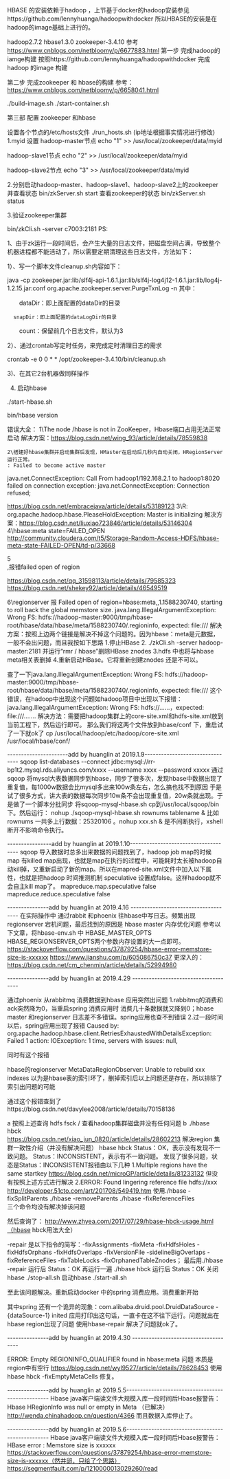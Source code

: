 HBASE 的安装依赖于hadoop ，上节基于docker的hadoop安装参见https://github.com/lennyhuanga/hadoopwithdocker
所以HBASE的安装是在hadoop的image基础上进行的。

hadoop2.7.2
hbase1.3.0
zookeeper-3.4.10
参考 https://www.cnblogs.com/netbloomy/p/6677883.html
第一步  完成hadoop的iamge构建
按照https://github.com/lennyhuanga/hadoopwithdocker 完成hadoop 的image 构建

第二步 完成zookeeper 和 hbase的构建 参考：https://www.cnblogs.com/netbloomy/p/6658041.html

./build-image.sh
./start-container.sh



第三部 配置 zookeeper 和hbase

设置各个节点的/etc/hosts文件
./run_hosts.sh (ip地址根据事实情况进行修改)
1.myid 设置
hadoop-master节点
echo "1" >> /usr/local/zookeeper/data/myid

hadoop-slave1节点
echo "2" >> /usr/local/zookeeper/data/myid

hadoop-slave2节点
echo "3" >> /usr/local/zookeeper/data/myid


2.分别启动hadoop-master、hadoop-slave1、hadoop-slave2上的zookeeper 并查看状态
 bin/zkServer.sh start
 查看zookeeper的状态
 bin/zkServer.sh status

3.验证zookeeper集群

bin/zkCli.sh -server c7003:2181
PS:

1、由于zk运行一段时间后，会产生大量的日志文件，把磁盘空间占满，导致整个机器进程都不能活动了，所以需要定期清理这些日志文件，方法如下：

1）、写一个脚本文件cleanup.sh内容如下：

 java -cp zookeeper.jar:lib/slf4j-api-1.6.1.jar:lib/slf4j-log4j12-1.6.1.jar:lib/log4j-1.2.15.jar:conf org.apache.zookeeper.server.PurgeTxnLog <dataDir> <snapDir> -n <count>
 其中：

　　dataDir：即上面配置的dataDir的目录

      snapDir：即上面配置的dataLogDir的目录

　　count：保留前几个日志文件，默认为3

2）、通过crontab写定时任务，来完成定时清理日志的需求

crontab -e 0 0 * *  /opt/zookeeper-3.4.10/bin/cleanup.sh

3)、在其它2台机器做同样操作
 
 
4. 启动hbase
 
 ./start-hbase.sh
 
 bin/hbase version
 
 
 错误大全：
 1\The node /hbase is not in ZooKeeper，Hbase端口占用无法正常启动
 解决方案：https://blog.csdn.net/wing_93/article/details/78559838
 
	2\搭建好hbase集群并启动集群后发现，HMaster在启动后几秒内自动关闭，HRegionServer运行正常。
	: Failed to become active master 
java.net.ConnectException: Call From hadoop1/192.168.2.1 to hadoop1:8020 failed on connection exception: java.net.ConnectException: Connection refused;

https://blog.csdn.net/embracejava/article/details/53189123
3\R: org.apache.hadoop.hbase.PleaseHoldException: Master is initializing
解决方案：https://blog.csdn.net/liuxiao723846/article/details/53146304
4\hbase:meta state=FAILED_OPEN 
http://community.cloudera.com/t5/Storage-Random-Access-HDFS/hbase-meta-state-FAILED-OPEN/td-p/33668


5\
,报错failed open of region

https://blog.csdn.net/qq_31598113/article/details/79585323
https://blog.csdn.net/shekey92/article/details/46549519

6\regionserver 报 Failed open of region=hbase:meta,,1.1588230740, starting to roll back the global memstore size.
java.lang.IllegalArgumentException: Wrong FS: hdfs://hadoop-master:9000/tmp/hbase-root/hbase/data/hbase/meta/1588230740/.regioninfo, expected: file:///
解决方案：按照上边两个链接是解决不掉这个问题的。因为hbase：meta是元数据，一般不会出问题，而且我按如下思路
1.停止HBase 
2. ./zkCli.sh -server hadoop-master:2181
 并运行“rmr / hbase”删除HBase znodes 
3.hdfs 中也将与hbase meta相关表删掉
4.重新启动HBase。它将重新创建znodes
还是不可以。

查了一下java.lang.IllegalArgumentException: Wrong FS: hdfs://hadoop-master:9000/tmp/hbase-root/hbase/data/hbase/meta/1588230740/.regioninfo, expected: file:///
这个错误，在hadoop中出现这个问题如hadoop项目中出现以下报错：java.lang.IllegalArgumentException: Wrong FS: hdfs://......，expected: file:///.......
解决方法：需要把hadoop集群上的core-site.xml和hdfs-site.xml放到当前工程下，然后运行即可。
那么我们将这两个文件放到hbase/conf 下，重启试了一下就ok了
cp /usr/local/hadoop/etc/hadoop/core-site.xml /usr/local/hbase/conf/


----------------------add by huanglin at 2019.1.9--------------------------------
sqoop list-databases --connect jdbc:mysql://rr-bp1t2.mysql.rds.aliyuncs.com/xxxx --username xxxx --password xxxxx
通过sqoop 将mysql大表数据同步到hbase，同步了很多次，发现hbase中数据出现了重复值，每1000w数据会比mysql多出来100w条左右，怎么搞也找不到原因
于是试了很多方式，讲大表的数据每次同步10w条不会出现重复值，20w条就出现。于是做了一个脚本分批同步
将sqoop-mysql-hbase.sh cp到/usr/local/sqoop/bin 下。然后运行：
nohup ./sqoop-mysql-hbase.sh rownums  tablename  &
比如rownums 一共多上行数据：25320106 。nohup  xxx.sh & 是不间断执行，xshell断开不影响命令执行。

----------------add by huanglin at 2019.1.10-------------------------------------
sqoop 导入数据时总多出来数据的问题找到了，hadoop job map的时候 map 有killed map出现，也就是map在执行的过程中，可能耗时太长被hadoop自动kill掉，又重新启动了新的map。所以在mapred-site.xml文件中加入以下属性，也就是把hadoop 时间推测机制 speculative 设置成false。这样hadoop就不会自主kill map了。
<property>
         <name>mapreduce.map.speculative</name>
         <value>false</value>
    </property>
   <property>
         <name>mapreduce.reduce.speculative</name>
        <value>false</value>
   </property>

---------------add by huanglin at 2019.4.16 -------------------------------------
在实际操作中 通过rabbit 和phoenix  往hbase中写日志。频繁出现regionserver 宕机问题，最后找到的原因是 hbase master 内存优化问题 
参考以下文章，将hbase-env.sh 中 HBASE_MASTER_OPTS   HBASE_REGIONSERVER_OPTS两个参数内存设置的大一点即可。
https://stackoverflow.com/questions/37879254/hbase-error-memstore-size-is-xxxxxx
https://www.jianshu.com/p/605086750c37
更深入的：https://blog.csdn.net/cm_chenmin/article/details/52994980



---------------add by huanglin at 2019.4.29 -------------------------------------

通过phoenix 从rabbitmq 消费数据到hbase 应用突然出问题
1.rabbitmq的消费和ack突然降为0，当重启spring 消费应用时 消费几十条数据就又降到0；hbase master 和regionserver 日志差不多错误。spring应用也查不到错误
2.过一段时间以后，spring应用出现了报错
Caused by: org.apache.hadoop.hbase.client.RetriesExhaustedWithDetailsException: Failed 1 action: IOException: 1 time, servers with issues: null, 


同时有这个报错

hbase的regionserver
MetaDataRegionObserver: Unable to rebuild  xxx   indexes
以为是hbase表的索引坏了，删掉索引后以上问题还是存在，所以排除了索引出问题的可能


通过这个报错查到了https://blog.csdn.net/davylee2008/article/details/70158136


a 按照上述查询 hdfs fsck /  查看hadoop集群磁盘并没有任何问题
b ./hbase hbck   
https://blog.csdn.net/xiao_jun_0820/article/details/28602213 解决region 集群一致性介绍（并没有解决问题）
hbase hbck
              Status：OK，表示没有发现不一致问题。
              Status：INCONSISTENT，表示有不一致问题。
发现了很多问题，状态是Status：INCONSISTENT报错由以下几种
1.Multiple regions have the same startkey
https://blog.csdn.net/microGP/article/details/81233132
但没有按照上述方式进行解决
2.ERROR: Found lingering reference file hdfs://xxx
http://developer.51cto.com/art/201708/549419.htm
使用./hbase -fixSplitParents 
./hbase -removeParents 
./hbase -fixReferenceFiles  
三个命令均没有解决掉该问题

然后查询了：
http://www.zhyea.com/2017/07/29/hbase-hbck-usage.html（hbase hbck用法大全）

-repair  是以下指令的简写：-fixAssignments -fixMeta -fixHdfsHoles -fixHdfsOrphans -fixHdfsOverlaps -fixVersionFile -sidelineBigOverlaps -fixReferenceFiles -fixTableLocks -fixOrphanedTableZnodes；
最后用./hbase -repair  运行后  Status：OK 
再运行一遍 ./hbase hbck  运行后  Status：OK 
关闭hbase ./stop-all.sh
启动hbase ./start-all.sh

至此该问题解决。重新启动docker 中的spring 消费应用。消费重新开始


其中spring 还有一个诡异的现象：com.alibaba.druid.pool.DruidDataSource - {dataSource-1} inited
应用打印出这句话，一直卡在这不往下运行。问题就出在hbase region出现了问题
使用hbase-repair 解决了问题就ok了。

---------------add by huanglin at 2019.4.30 -------------------------------------

ERROR: Empty REGIONINFO_QUALIFIER found in hbase:meta 问题
本质是region中有空行
https://blog.csdn.net/wyl9527/article/details/78628453
使用hbase hbck -fixEmptyMetaCells 修复。

---------------add by huanglin at 2019.5.5--------------------------------------------------
Hbase java客户端读文件大规模入库一段时间后Hbase报警告：
Hbase HRegionInfo was null or empty in Meta （已解决）http://wenda.chinahadoop.cn/question/4366
而且数据入库停止了。


---------------add by huanglin at 2019.5.6--------------------------------------------------
Hbase java客户端读文件大规模入库一段时间后Hbase报警告：
HBase error : Memstore size is xxxxxx
https://stackoverflow.com/questions/37879254/hbase-error-memstore-size-is-xxxxxx（然并卵，只给了个思路）
https://segmentfault.com/p/1210000013029260/read
